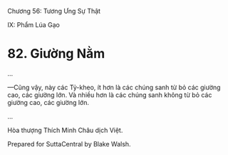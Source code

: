  

Chương 56: Tương Ưng Sự Thật

IX: Phẩm Lúa Gạo

# 82\. Giường Nằm

…

—Cũng vậy, này các Tỷ-kheo, ít hơn là các chúng sanh từ bỏ các giường cao, các giường lớn. Và nhiều hơn là các chúng sanh không từ bỏ các giường cao, các giường lớn.

…

Hòa thượng Thích Minh Châu dịch Việt.

Prepared for SuttaCentral by Blake Walsh.
